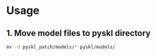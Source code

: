 # Usage

## 1. Move model files to pyskl directory

```bash
mv -d pyskl_patch/models/* pyskl/models/
```